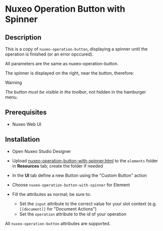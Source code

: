 # Nuxeo Operation Button with Spinner

## Description

This is a copy of `nuxeo-operation-button`, displaying a spinner until the operation is finished (or an error opccured).

All parameters are the same as nuxeo-operation-button.

The spinner is displayed on the right, near the button, therefore:

> [!WARNING]
> _The button must be visible in the toolbar_, not hidden in the hamburger menu.

## Prerequisites

- Nuxeo Web UI

## Installation

* Open Nuxeo Studio Designer
* Upload [nuxeo-operation-button-with-spinner.html](designer/nuxeo-operation-button-with-spinner.html) to the `elements` folder in **Resources** tab; create the folder if needed

* In the **UI** tab define a new Button using the "Custom Button" action
* Choose `nuxeo-operation-button-with-spinner` for Element
* Fill the attributes as normal; be sure to:
  * Set the `input` attribute to the correct value for your slot context (e.g. `[[document]]` for "Document Actions")
  * Set the `operation` attribute to the id of your operation

All `nuxeo-operation-button` attributes are supported.
